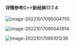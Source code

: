 #### 详情参考C++新经典17.7.4

![image-20221017095004755](https://hanbabang-1311741789.cos.ap-chengdu.myqcloud.com/Pics/image-20221017095004755.png)

![image-20221017095043914](https://hanbabang-1311741789.cos.ap-chengdu.myqcloud.com/Pics/image-20221017095043914.png)

![image-20221017095101239](https://hanbabang-1311741789.cos.ap-chengdu.myqcloud.com/Pics/image-20221017095101239.png)